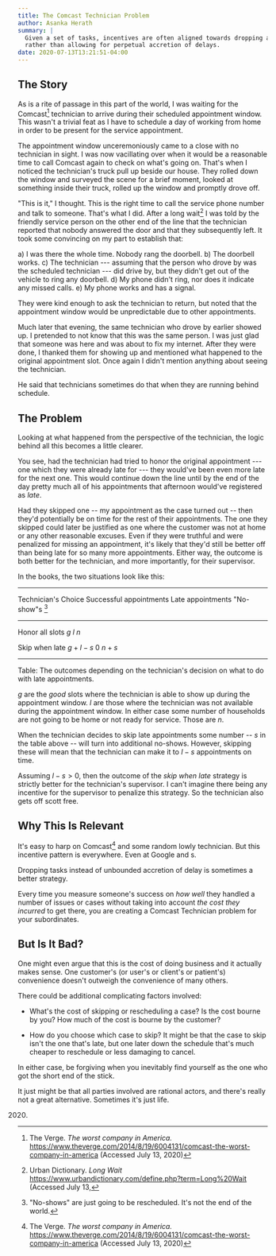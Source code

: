 ```yaml
---
title: The Comcast Technician Problem
author: Asanka Herath
summary: |
  Given a set of tasks, incentives are often aligned towards dropping a task
  rather than allowing for perpetual accretion of delays.
date: 2020-07-13T13:21:51-04:00
---
```


## The Story

As is a rite of passage in this part of the world, I was waiting for the
Comcast[^1] technician to arrive during their scheduled appointment window. This
wasn't a trivial feat as I have to schedule a day of working from home in order
to be present for the service appointment.

The appointment window unceremoniously came to a close with no technician in
sight. I was now vacillating over when it would be a reasonable time to call
Comcast again to check on what's going on. That's when I noticed the
technician's truck pull up beside our house. They rolled down the window and
surveyed the scene for a brief moment, looked at something inside their truck,
rolled up the window and promptly drove off.

"This is it," I thought. This is the right time to call the service phone number
and talk to someone. That's what I did. After a long wait[^2] I was told by the
friendly service person on the other end of the line that the technician 
reported that nobody answered the door and that they subsequently left. It took
some convincing on my part to establish that:

a) I was there the whole time. Nobody rang the doorbell.
b) The doorbell works.
c) The technician --- assuming that the person who drove by was the scheduled
technician --- did drive by, but they didn't get out of the vehicle to ring any
doorbell.
d) My phone didn't ring, nor does it indicate any missed calls.
e) My phone works and has a signal.

They were kind enough to ask the technician to return, but noted that the
appointment window would be unpredictable due to other appointments.

Much later that evening, the same technician who drove by earlier showed up. I
pretended to not know that this was the same person. I was just glad that
someone was here and was about to fix my internet. After they were done, I
thanked them for showing up and mentioned what happened to the original
appointment slot. Once again I didn't mention anything about seeing the
technician.

He said that technicians sometimes do that when they are running behind
schedule.

## The Problem

Looking at what happened from the perspective of the technician, the logic
behind all this becomes a little clearer.

You see, had the technician had tried to honor the original appointment --- one
which they were already late for --- they would've been even more late for the
next one. This would continue down the line until by the end of the day pretty
much all of his appointments that afternoon would've registered as _late_.

Had they skipped one -- my appointment as the case turned out -- then they'd
potentially be on time for the rest of their appointments. The one they skipped
could later be justified as one where the customer was not at home or any other
reasonable excuses. Even if they were truthful and were penalized for missing an
appointment, it's likely that they'd still be better off than being late for so
many more appointments. Either way, the outcome is both better for the
technician, and more importantly, for their supervisor.

In the books, the two situations look like this:

--------------------------------------------------------------------------------
Technician's Choice Successful appointments Late appointments "No-show"s [^3]
------------------- ----------------------- ----------------- ------------------
Honor all slots     $g$                     $l$               $n$

Skip when late      $g + l - s$             $0$               $n + s$

--------------------------------------------------------------------------------
Table: The outcomes depending on the technician's decision on what to do with
late appointments.

$g$ are the _good_ slots where the technician is able to show
up during the appointment window. $l$ are those where the technician was not
available during the appointment window. In either case some number of
households are not going to be home or not ready for service. Those are $n$.

When the technician decides to skip late appointments some number -- $s$ in the
table above -- will turn into additional no-shows. However, skipping these will
mean that the technician can make it to $l-s$ appointments on time.

Assuming $l-s > 0$, then the outcome of the _skip when late_ strategy is
strictly better for the technician's supervisor. I can't imagine there being any
incentive for the supervisor to penalize this strategy. So the technician also
gets off scott free.

## Why This Is Relevant

It's easy to harp on Comcast[^1] and some random lowly technician. But this
incentive pattern is everywhere. Even at Google and s.

Dropping tasks instead of unbounded accretion of delay is sometimes a better strategy.

Every time you measure someone's success on _how well_ they handled a number of
issues or cases without taking into account _the cost they incurred_ to get
there, you are creating a Comcast Technician problem for your subordinates.

## But Is It Bad?

One might even argue that this is the cost of doing business and it actually
makes sense. One customer's (or user's or client's or patient's) convenience
doesn't outweigh the convenience of many others.

There could be additional complicating factors involved:

* What's the cost of skipping or rescheduling a case? Is the cost bourne by you?
  How much of the cost is bourne by the customer?
  
* How do you choose which case to skip? It might be that the case to skip isn't
  the one that's late, but one later down the schedule that's much cheaper to
  reschedule or less damaging to cancel.

In either case, be forgiving when you inevitably find yourself as the one who
got the short end of the stick.

It just might be that all parties involved are rational actors, and there's
really not a great alternative. Sometimes it's just life.

[^1]: The Verge. _The worst company in America._
https://www.theverge.com/2014/8/19/6004131/comcast-the-worst-company-in-america
(Accessed July 13, 2020)

[^2]: Urban Dictionary. _Long Wait_
https://www.urbandictionary.com/define.php?term=Long%20Wait (Accessed July 13,
2020)

[^3]: "No-shows" are just going to be rescheduled. It's not the end of the
world.